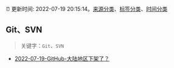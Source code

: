 :alarm_clock: 更新时间: 2022-07-19 20:15:14。[来源分类](../README.md)、[标签分类](../TAGS.md)、[时间分类](../TIMELINE.md)

## Git、SVN


> 关键字：`Git`、`SVN`



- [2022-07-19-GitHub-大陆地区下架了？](https://www.v2ex.com/t/867384) 